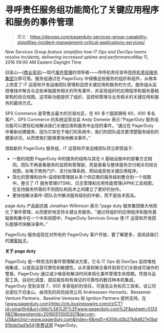 # 寻呼责任服务组功能简化了关键应用程序和服务的事件管理

> 原文：<https://devops.com/pagerduty-services-group-capability-simplifies-incident-management-critical-applications-services/>

*New Services Group feature simplifies how IT Ops and DevOps teams resolve incidents, delivering increased uptime and performance*May 11, 2016 09:00 AM Eastern Daylight Time

旧金山—([商业资讯](http://www.businesswire.com/))—现代[事件管理](http://cts.businesswire.com/ct/CT?id=smartlink&url=https%3A%2F%2Fwww.pagerduty.com%2F&esheet=51339821&newsitemid=20160511005307&lan=en-US&anchor=incident+management&index=1&md5=a02c360f1572fe885169750a9d99b6e3)的领导者——传呼机责任宣布[传呼机责任服务集团](http://cts.businesswire.com/ct/CT?id=smartlink&url=https%3A%2F%2Fwww.pagerduty.com%2Ffeatures%2Fservices-group%2F&esheet=51339821&newsitemid=20160511005307&lan=en-US&anchor=PagerDuty+Services+Group&index=2&md5=b50c2182677de929ecda71045623bbe2)立即可用。服务组通过在 PagerDuty 中镜像这些服务的组织和组件，从根本上改变了 IT 运营和开发运维团队管理和监控关键应用和服务的方式。服务组从监控堆栈中聚合与这些单独服务相关的所有事件，并呈现组织的应用程序和服务基础架构的综合视图。这项新功能提供了组织、监控和管理与业务相关的关键应用和服务的最快方式。

SPS Commerce 是零售业最大的交易社区，在 60 多个国家拥有 60，000 多名客户，SPS Commerce 的系统运营总监 Andy Domeier 表示:“PagerDuty 服务组功能可以更轻松地解决我们关键应用和服务中出现的事件。“通过在 PagerDuty 中重新创建服务，因为它存在于我们的系统中，我们的团队成员更清楚服务级别的健康状况，从而使我们能够更快地解决事件。”

借助新的 PagerDuty 服务组，IT 运营和开发运维团队将立即受益于:

*   一致的视图 PagerDuty 中的服务的结构与其在 it 基础设施中的部署方式相同。团队不再查看服务的监控和管理层，而是查看与整体服务交付相关的综合视图，如电子商务门户、支付处理系统、网站或其他关键应用程序。
*   简化的管理和协作–监控和管理层从多个供应商的服务级别整合到一个视图中。整合了 IT 服务管理(ITSM)、日志管理和应用性能管理(APM)工具视图，在支持服务所需的不同团队和技术之间建立了更好的协作。
*   更快地解决事件–团队合作解决服务级别的中断，而不是技术孤岛。

page duty 产品副总裁 Jonathan Wilkinson 表示:“page duty 服务集团极大地简化了事件管理，从而更好地支持关键业务服务。“通过将组织的应用程序和服务基础架构集中在一个中央视图中，PagerDuty Services Group 使 IT 运营和开发团队能够尽快解决事件。”

PagerDuty 服务组现在对所有的 PagerDuty 客户开放，要了解更多，请阅读我们的[博客帖子](http://cts.businesswire.com/ct/CT?id=smartlink&url=http%3A%2F%2Fwww.pagerduty.com%2Fblog%2Ffeature-services-group&esheet=51339821&newsitemid=20160511005307&lan=en-US&anchor=blog+post&index=5&md5=e2205f352625b57214075baef40e69d2)。

**关于 page duty**

PagerDuty 是一种灵活的事件管理解决方案，它与 IT Ops 和 DevOps 监控堆栈相集成，以提高运营可靠性和敏捷性。从丰富和聚合事件到将它们关联成可操作的警报，PagerDuty 通过减少噪音和解决时间来简化事件管理生命周期。凭借与运营工具、自动化调度、提前报告和有保证的可靠性的数百种本机集成，PagerDuty 受到全球 7，000 多家组织的信任，可提高业务和员工效率。该公司总部位于旧金山，由领先的风险投资公司 Andreessen Horowitz、Bessemer Venture Partners、Baseline Ventures 和 Ignition Partners 提供支持。在[www.pagerduty.com](http://cts.businesswire.com/ct/CT?id=smartlink&url=http%3A%2F%2Fwww.pagerduty.com%2F&esheet=51339821&newsitemid=20160511005307&lan=en-US&anchor=www.pagerduty.com&index=6&md5=8358cd3b27b8d827e5bd81bde0ad1e54)免费试用 PagerDuty。